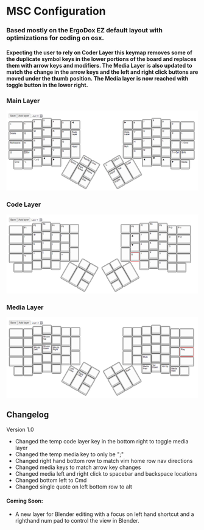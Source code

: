 # MSC Configuration

### Based mostly on the ErgoDox EZ default layout with optimizations for coding on osx.

#### Expecting the user to rely on Coder Layer this keymap removes some of the duplicate symbol keys in the lower portions of the board and replaces them with arrow keys and modifiers. The Media Layer is also updated to match the change in the arrow keys and the left and right click buttons are moved under the thumb position. The Media layer is now reached with toggle button in the lower right.

### Main Layer

![Main Layer](img/main_layer.png)

### Code Layer

![Code Layer](img/code_layer.png)

### Media Layer

![Media Layer](img/media_layer.png)

## Changelog

Version 1.0

- Changed the temp code layer key in the bottom right to toggle media layer
- Changed the temp media key to only be ";"
- Changed right hand bottom row to match vim home row nav directions
- Changed media keys to match arrow key changes
- Changed media left and right click to spacebar and backspace locations
- Changed bottom left to Cmd
- Changed single quote on left bottom row to alt

#### Coming Soon:
- A new layer for Blender editing with a focus on left hand shortcut and a righthand num pad to control the view in Blender.

